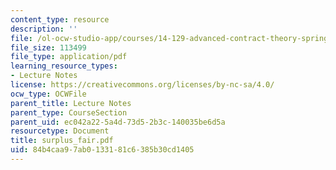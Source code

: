 ```yaml
---
content_type: resource
description: ''
file: /ol-ocw-studio-app/courses/14-129-advanced-contract-theory-spring-2005/84b4caa97ab0133181c6385b30cd1405_surplus_fair.pdf
file_size: 113499
file_type: application/pdf
learning_resource_types:
- Lecture Notes
license: https://creativecommons.org/licenses/by-nc-sa/4.0/
ocw_type: OCWFile
parent_title: Lecture Notes
parent_type: CourseSection
parent_uid: ec042a22-5a4d-73d5-2b3c-140035be6d5a
resourcetype: Document
title: surplus_fair.pdf
uid: 84b4caa9-7ab0-1331-81c6-385b30cd1405
---
```

